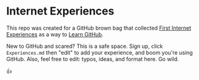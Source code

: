 Internet Experiences
====================

This repo was created for a GitHub brown bag that collected [First Internet Experiences](https://github.com/rebeccawilliams/internet/blob/master/experiences.md) as a way to [Learn GitHub](https://github.com/rebeccawilliams/internet/blob/master/LearnGitHub.md).

New to GitHub and scared? This is a safe space. Sign up, click `Experiences.md` then "edit" to add your experience, and boom you're using GitHub. Also, feel free to edit: typos, ideas, and format here. Go wild.

:thumbsup:
